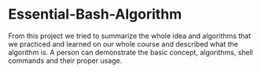 # Essential-Bash-Algorithm 
From this project we tried to summarize the whole idea and algorithms that we practiced and learned on our whole course and described what the algorithm is. A person can demonstrate the basic concept, algorithms, shell commands and their proper usage.
